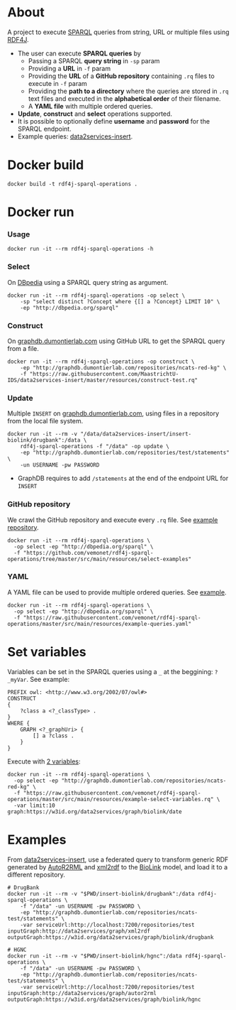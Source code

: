 # About
A project to execute [SPARQL](https://www.w3.org/TR/sparql11-query/) queries from string, URL or multiple files using [RDF4J](http://rdf4j.org/).

* The user can execute **SPARQL queries** by
  * Passing a SPARQL **query string** in `-sp` param 
  * Providing a **URL** in `-f` param
  * Providing the **URL** of a **GitHub repository** containing `.rq` files to execute in `-f` param
  * Providing the **path to a directory** where the queries are stored in `.rq` text files and executed in the **alphabetical order** of their filename. 
  * A **YAML file** with multiple ordered queries.
* **Update**, **construct** and **select** operations supported.
* It is possible to optionally define **username** and **password** for the SPARQL endpoint.
* Example queries: [data2services-insert](https://github.com/MaastrichtU-IDS/data2services-insert).



# Docker build
```shell
docker build -t rdf4j-sparql-operations .
```
# Docker run

### Usage

```shell
docker run -it --rm rdf4j-sparql-operations -h
```

### Select

On [DBpedia](http://dbpedia.org/sparql) using a SPARQL query string as argument.

```shell
docker run -it --rm rdf4j-sparql-operations -op select \
	-sp "select distinct ?Concept where {[] a ?Concept} LIMIT 10" \
	-ep "http://dbpedia.org/sparql"
```

### Construct

On [graphdb.dumontierlab.com](http://graphdb.dumontierlab.com/) using GitHub URL to get the SPARQL query from a file.

```shell
docker run -it --rm rdf4j-sparql-operations -op construct \
	-ep "http://graphdb.dumontierlab.com/repositories/ncats-red-kg" \
	-f "https://raw.githubusercontent.com/MaastrichtU-IDS/data2services-insert/master/resources/construct-test.rq" 
```

### Update

Multiple `INSERT` on [graphdb.dumontierlab.com](http://graphdb.dumontierlab.com/), using files in a repository from the local file system.

```shell
docker run -it --rm -v "/data/data2services-insert/insert-biolink/drugbank":/data \
	rdf4j-sparql-operations -f "/data" -op update \
	-ep "http://graphdb.dumontierlab.com/repositories/test/statements" \
	-un USERNAME -pw PASSWORD
```

* GraphDB requires to add `/statements` at the end of the endpoint URL for `INSERT`

### GitHub repository

We crawl the GitHub repository and execute every `.rq` file. See [example repository](https://github.com/vemonet/rdf4j-sparql-operations/tree/master/src/main/resources/select-examples).

```shell
docker run -it --rm rdf4j-sparql-operations \
  -op select -ep "http://dbpedia.org/sparql" \
  -f "https://github.com/vemonet/rdf4j-sparql-operations/tree/master/src/main/resources/select-examples" 
```

### YAML

A YAML file can be used to provide multiple ordered queries. See [example](https://github.com/vemonet/rdf4j-sparql-operations/blob/master/src/main/resources/example-queries.yaml).

```shell
docker run -it --rm rdf4j-sparql-operations \
  -op select -ep "http://dbpedia.org/sparql" \
  -f "https://raw.githubusercontent.com/vemonet/rdf4j-sparql-operations/master/src/main/resources/example-queries.yaml"
```



# Set variables

Variables can be set in the SPARQL queries using a `_` at the beggining: `?_myVar`. See example:

```shell
PREFIX owl: <http://www.w3.org/2002/07/owl#>
CONSTRUCT 
{ 
    ?class a <?_classType> .
}
WHERE {
    GRAPH <?_graphUri> {
        [] a ?class .
    }
}
```

Execute with [2 variables](https://github.com/vemonet/rdf4j-sparql-operations/blob/master/src/main/resources/example-select-variables.rq):

```shell
docker run -it --rm rdf4j-sparql-operations \
  -op select -ep "http://graphdb.dumontierlab.com/repositories/ncats-red-kg" \
  -f "https://raw.githubusercontent.com/vemonet/rdf4j-sparql-operations/master/src/main/resources/example-select-variables.rq" \
  -var limit:10 graph:https://w3id.org/data2services/graph/biolink/date
```



# Examples

From [data2services-insert](https://github.com/MaastrichtU-IDS/data2services-insert), use a federated query to transform generic RDF generated by [AutoR2RML](https://github.com/amalic/AutoR2RML) and [xml2rdf](https://github.com/MaastrichtU-IDS/xml2rdf) to the [BioLink](https://biolink.github.io/biolink-model/docs/) model, and load it to a different repository.

```shell
# DrugBank
docker run -it --rm -v "$PWD/insert-biolink/drugbank":/data rdf4j-sparql-operations \
	-f "/data" -un USERNAME -pw PASSWORD \
	-ep "http://graphdb.dumontierlab.com/repositories/ncats-test/statements" \
	-var serviceUrl:http://localhost:7200/repositories/test inputGraph:http://data2services/graph/xml2rdf outputGraph:https://w3id.org/data2services/graph/biolink/drugbank

# HGNC
docker run -it --rm -v "$PWD/insert-biolink/hgnc":/data rdf4j-sparql-operations \
	-f "/data" -un USERNAME -pw PASSWORD \
	-ep "http://graphdb.dumontierlab.com/repositories/ncats-test/statements" \
	-var serviceUrl:http://localhost:7200/repositories/test inputGraph:http://data2services/graph/autor2rml outputGraph:https://w3id.org/data2services/graph/biolink/hgnc
```

